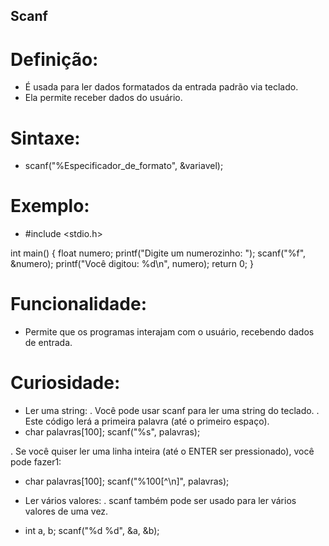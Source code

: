 ## Scanf 
# Definição:
- É usada para ler dados formatados da entrada padrão via teclado.
- Ela permite receber dados do usuário.
# Sintaxe:
- scanf("%Especificador_de_formato", &variavel);
# Exemplo:
- #include <stdio.h>

int main() {
    float numero;
    printf("Digite um numerozinho: ");
    scanf("%f", &numero);
    printf("Você digitou: %d\n", numero);
    return 0;
}
# Funcionalidade: 
- Permite que os programas interajam com o usuário, recebendo dados de entrada.
# Curiosidade:
- Ler uma string: 
. Você pode usar scanf para ler uma string do teclado.
. Este código lerá a primeira palavra (até o primeiro espaço).
- char palavras[100];
scanf("%s", palavras);

. Se você quiser ler uma linha inteira (até o ENTER ser pressionado), você pode fazer1:
- char palavras[100];
scanf("%100[^\n]", palavras);

- Ler vários valores:
. scanf também pode ser usado para ler vários valores de uma vez.
- int a, b;
scanf("%d %d", &a, &b);
